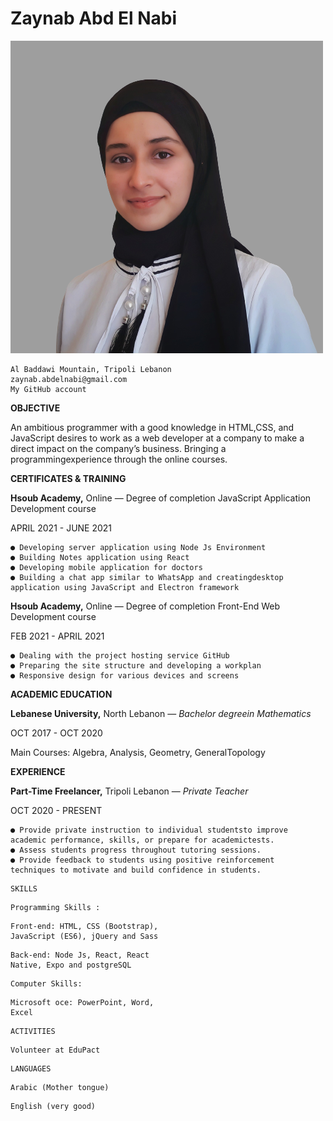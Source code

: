 # Zaynab Abd El Nabi

![](zaynab.abdelnabi.png)
```
Al Baddawi Mountain, Tripoli Lebanon
zaynab.abdelnabi@gmail.com
My GitHub account
```
**OBJECTIVE**

An ambitious programmer with a good knowledge in HTML,CSS, and
JavaScript desires to work as a web developer at  a company to make a direct
impact on the company’s business. Bringing a programmingexperience
through the online courses.

**CERTIFICATES & TRAINING**

**Hsoub Academy,** Online — Degree of completion JavaScript
Application Development course

APRIL 2021 - JUNE 2021

```
● Developing server application using Node Js Environment
● Building Notes application using React
● Developing mobile application for doctors
● Building a chat app similar to WhatsApp and creatingdesktop
application using JavaScript and Electron framework
```
**Hsoub Academy,** Online — Degree of completion Front-End
Web Development course

FEB 2021 - APRIL 2021

```
● Dealing with the project hosting service GitHub
● Preparing the site structure and developing a workplan
● Responsive design for various devices and screens
```
**ACADEMIC EDUCATION**

**Lebanese University,** North Lebanon — _Bachelor degreein
Mathematics_

OCT 2017 - OCT 2020

Main Courses: Algebra, Analysis, Geometry, GeneralTopology

**EXPERIENCE**

**Part-Time Freelancer,** Tripoli Lebanon — _Private Teacher_

OCT 2020 - PRESENT

```
● Provide private instruction to individual studentsto improve
academic performance, skills, or prepare for academictests.
● Assess students progress throughout tutoring sessions.
● Provide feedback to students using positive reinforcement
techniques to motivate and build confidence in students.
```
```
SKILLS
```
```
Programming Skills :
```
```
Front-end: HTML, CSS (Bootstrap),
JavaScript (ES6), jQuery and Sass
```
```
Back-end: Node Js, React, React
Native, Expo and postgreSQL
```
```
Computer Skills:
```
```
Microsoft oce: PowerPoint, Word,
Excel
```
```
ACTIVITIES
```
```
Volunteer at EduPact
```
```
LANGUAGES
```
```
Arabic (Mother tongue)
```
```
English (very good)
```


